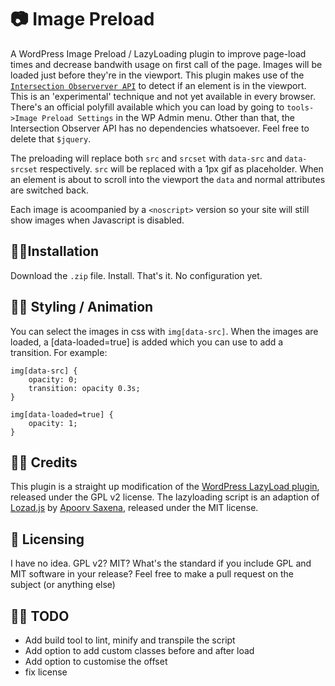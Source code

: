 # 📷 Image Preload
A WordPress Image Preload / LazyLoading plugin to improve page-load times and decrease bandwith usage on first call of the page. 
Images will be loaded just before they're in the viewport. This plugin makes use of the [`Intersection Observerver API`](https://developer.mozilla.org/en-US/docs/Web/API/Intersection_Observer_API) to detect if an element is in the viewport. This is an 'experimental' technique and not yet available in every browser. There's an official polyfill available which you can load by going to `tools->Image Preload Settings` in the WP Admin menu. Other than that, the Intersection Observer API has no dependencies whatsoever. Feel free to delete that `$jquery`.

The preloading will replace both `src` and `srcset` with `data-src` and `data-srcset` respectively. `src` will be replaced with a 1px gif as placeholder. When an element is about to scroll into the viewport the `data` and normal attributes are switched back. 

Each image is acoompanied by a `<noscript>` version so your site will still show images when Javascript is disabled.

## 👷🏼‍Installation
Download the `.zip` file. Install. That's it. No configuration yet. 

## 💅🏼 Styling / Animation
You can select the images in css with `img[data-src]`. When the images are loaded, a [data-loaded=true] is added which you can use to add a transition. For example:

```
img[data-src] {
	opacity: 0;
	transition: opacity 0.3s;
}

img[data-loaded=true] {
	opacity: 1;
}
```

## 👌🏼 Credits
This plugin is a straight up modification of the [WordPress LazyLoad plugin](https://nl.wordpress.org/plugins/lazy-load/), released under the GPL v2 license. 
The lazyloading script is an adaption of [Lozad.js](https://github.com/ApoorvSaxena/lozad.js) by [Apoorv Saxena](https://apoorv.pro/), released under the MIT license. 

## 📎 Licensing
I have no idea. GPL v2? MIT? What's the standard if you include GPL and MIT software in your release? Feel free to make a pull request on the subject (or anything else)

## 👩‍🏭 TODO
* Add build tool to lint, minify and transpile the script
* Add option to add custom classes before and after load
* Add option to customise the offset
* fix license


